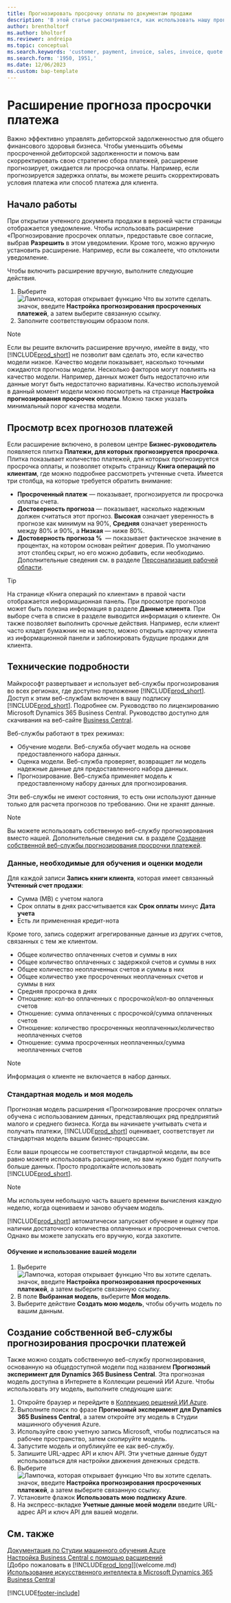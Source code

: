 ```yaml
---
title: Прогнозировать просрочку оплаты по документам продажи
description: 'В этой статье рассматривается, как использовать нашу прогнозную модель для прогнозирования того, будет ли счет будет оплачен вовремя.'
author: brentholtorf
ms.author: bholtorf
ms.reviewer: andreipa
ms.topic: conceptual
ms.search.keywords: 'customer, payment, invoice, sales, invoice, quote'
ms.search.form: '1950, 1951,'
ms.date: 12/06/2023
ms.custom: bap-template
---
```

# <a name="the-late-payment-prediction-extension"></a>Расширение прогноза просрочки платежа

Важно эффективно управлять дебиторской задолженностью для общего финансового здоровья бизнеса. Чтобы уменьшить объемы просроченной дебиторской задолженности и помочь вам скорректировать свою стратегию сбора платежей, расширение прогнозирует, ожидается ли просрочка оплаты. Например, если прогнозируется задержка оплаты, вы можете решить скорректировать условия платежа или способ платежа для клиента.

## <a name="get-started"></a>Начало работы

При открытии учтенного документа продажи в верхней части страницы отображается уведомление. Чтобы использовать расширение «Прогнозирование просрочек оплаты», предоставьте свое согласие, выбрав **Разрешить** в этом уведомлении. Кроме того, можно вручную установить расширение. Например, если вы сожалеете, что отклонили уведомление.

Чтобы включить расширение вручную, выполните следующие действия.

1. Выберите ![Лампочка, которая открывает функцию Что вы хотите сделать.](media/ui-search/search_small.png "Что вы хотите сделать") значок, введите **Настройка прогнозирования просроченных платежей**, а затем выберите связанную ссылку.  
2. Заполните соответствующим образом поля.

> [!NOTE]
> Если вы решите включить расширение вручную, имейте в виду, что [!INCLUDE[prod_short](includes/prod_short.md)] не позволит вам сделать это, если качество модели низкое. Качество модели показывает, насколько точными ожидаются прогнозы модели. Несколько факторов могут повлиять на качество модели. Например, данных может быть недостаточно или данные могут быть недостаточно вариативны. Качество используемой в данный момент модели можно посмотреть на странице **Настройка прогнозирования просрочек оплаты**. Можно также указать минимальный порог качества модели.

## <a name="view-all-payment-predictions"></a>Просмотр всех прогнозов платежей

Если расширение включено, в ролевом центре **Бизнес-руководитель** появляется плитка **Платежи, для которых прогнозируется просрочка**. Плитка показывает количество платежей, для которых прогнозируется просрочка оплаты, и позволяет открыть страницу **Книга операций по клиентам**, где можно подробнее рассмотреть учтенные счета. Имеется три столбца, на которые требуется обратить внимание:  

* **Просроченный платеж** — показывает, прогнозируется ли просрочка оплаты счета.
* **Достоверность прогноза** — показывает, насколько надежным должен считаться этот прогноз. **Высокая** означает уверенность в прогнозе как минимум на 90%, **Средняя** означает уверенность между 80% и 90%, а **Низкая** — ниже 80%.
* **Достоверность прогноза %**  — показывает фактическое значение в процентах, на котором основан рейтинг доверия. По умолчанию этот столбец скрыт, но его можно добавить, если необходимо. Дополнительные сведения см. в разделе [Персонализация рабочей области](ui-personalization-user.md).

> [!TIP]
> На странице «Книга операций по клиентам» в правой части отображается информационная панель. При просмотре прогнозов может быть полезна информация в разделе **Данные клиента**. При выборе счета в списке в разделе выводится информация о клиенте. Он также позволяет выполнить срочные действия. Например, если клиент часто кладет бумажник не на место, можно открыть карточку клиента из информационной панели и заблокировать будущие продажи для клиента.  

## <a name="design-details"></a>Технические подробности

Майкрософт развертывает и использует веб-службы прогнозирования во всех регионах, где доступно приложение [!INCLUDE[prod_short](includes/prod_short.md)]. Доступ к этим веб-службам включен в вашу подписку [!INCLUDE[prod_short](includes/prod_short.md)]. Подробнее см. Руководство по лицензированию Microsoft Dynamics 365 Business Central. Руководство доступно для скачивания на веб-сайте [Business Central](https://dynamics.microsoft.com/business-central/overview/).

Веб-службы работают в трех режимах:

* Обучение модели. Веб-служба обучает модель на основе предоставленного набора данных.
* Оценка модели. Веб-служба проверяет, возвращает ли модель надежные данные для предоставленного набора данных.
* Прогнозирование. Веб-служба применяет модель к предоставленному набору данных для прогнозирования.

Эти веб-службы не имеют состояния, то есть они используют данные только для расчета прогнозов по требованию. Они не хранят данные.

> [!NOTE]  
> Вы можете использовать собственную веб-службу прогнозирования вместо нашей. Дополнительные сведения см. в разделе [Создание собственной веб-службы прогнозирования просрочки платежей](#AnchorText).

### <a name="data-required-to-train-and-evaluate-the-model"></a>Данные, необходимые для обучения и оценки модели

Для каждой записи **Запись книги клиента**, которая имеет связанный **Учтенный счет продажи**:

* Сумма (МВ) с учетом налога
* Срок оплаты в днях рассчитывается как **Срок оплаты** минус **Дата учета**
* Есть ли примененная кредит-нота

Кроме того, запись содержит агрегированные данные из других счетов, связанных с тем же клиентом.

- Общее количество оплаченных счетов и суммы в них
- Общее количество оплаченных с задержкой счетов и суммы в них
- Общее количество неоплаченных счетов и суммы в них
- Общее количество уже просроченных неоплаченных счетов и суммы в них
- Средняя просрочка в днях
- Отношение: кол-во оплаченных с просрочкой/кол-во оплаченных счетов
- Отношение: сумма оплаченных с просрочкой/сумма оплаченных счетов
- Отношение: количество просроченных неоплаченных/количество неоплаченных счетов
- Отношение: сумма просроченных неоплаченных/сумма неоплаченных счетов

> [!NOTE]
> Информация о клиенте не включается в набор данных.

### <a name="standard-model-and-my-model"></a>Стандартная модель и моя модель

Прогнозная модель расширения «Прогнозирование просрочек оплаты» обучена с использованием данных, представляющих ряд предприятий малого и среднего бизнеса. Когда вы начинаете учитывать счета и получать платежи, [!INCLUDE[prod_short](includes/prod_short.md)] оценивает, соответствует ли стандартная модель вашим бизнес-процессам.

Если ваши процессы не соответствуют стандартной модели, вы все равно можете использовать расширение, но вам нужно будет получить больше данных. Просто продолжайте использовать [!INCLUDE[prod_short](includes/prod_short.md)].

> [!NOTE]
> Мы используем небольшую часть вашего времени вычисления каждую неделю, когда оцениваем и заново обучаем модель.

[!INCLUDE[prod_short](includes/prod_short.md)] автоматически запускает обучение и оценку при наличии достаточного количества оплаченных и просроченных счетов. Однако вы можете запускать его вручную, когда захотите.

#### <a name="to-train-and-use-your-model"></a>Обучение и использование вашей модели

1. Выберите ![Лампочка, которая открывает функцию Что вы хотите сделать.](media/ui-search/search_small.png "Что вы хотите сделать") значок, введите **Настройка прогнозирования просроченных платежей**, а затем выберите связанную ссылку.  
2. В поле **Выбранная модель**, выберите **Моя модель**.
3. Выберите действие **Создать мою модель**, чтобы обучить модель по вашим данным.  

## <a name="a-nameanchortext-acreate-and-use-your-own-predictive-web-service-for-late-payment-prediction"></a><a name="AnchorText"> </a>Создание собственной веб-службы прогнозирования просрочки платежей

Также можно создать собственную веб-службу прогнозирования, основанную на общедоступной модели под названием **Прогнозный эксперимент для Dynamics 365 Business Central**. Эта прогнозная модель доступна в Интернете в Коллекции решений ИИ Azure. Чтобы использовать эту модель, выполните следующие шаги:  

1. Откройте браузер и перейдите в [Коллекцию решений ИИ Azure](https://go.microsoft.com/fwlink/?linkid=2086310).  
2. Выполните поиск по фразе **Прогнозный эксперимент для Dynamics 365 Business Central**, а затем откройте эту модель в Студии машинного обучения Azure.  
3. Используйте свою учетную запись Microsoft, чтобы подписаться на рабочее пространство, затем скопируйте модель.  
4. Запустите модель и опубликуйте ее как веб-службу.  
5. Запишите URL-адрес API и ключ API. Эти учетные данные будут использоваться для настройки движения денежных средств.  
6. Выберите ![Лампочка, которая открывает функцию Что вы хотите сделать.](media/ui-search/search_small.png "Что вы хотите сделать") значок, введите **Настройка прогнозирования просроченных платежей**, а затем выберите связанную ссылку.  
7. Установите флажок **Использовать мою подписку Azure**.
8. На экспресс-вкладке **Учетные данные моей модели** введите URL-адрес API и ключ API для вашей модели.  

## <a name="see-also"></a>См. также

[Документация по Студии машинного обучения Azure](/azure/machine-learning/classic/)  
[Настройка Business Central с помощью расширений](ui-extensions.md)  
[Добро пожаловать в [!INCLUDE[prod_long](includes/prod_long.md)]](welcome.md)  
[Использование искусственного интеллекта в Microsoft Dynamics 365 Business Central](/training/paths/use-artificial-intelligence/)  

[!INCLUDE[footer-include](includes/footer-banner.md)]
